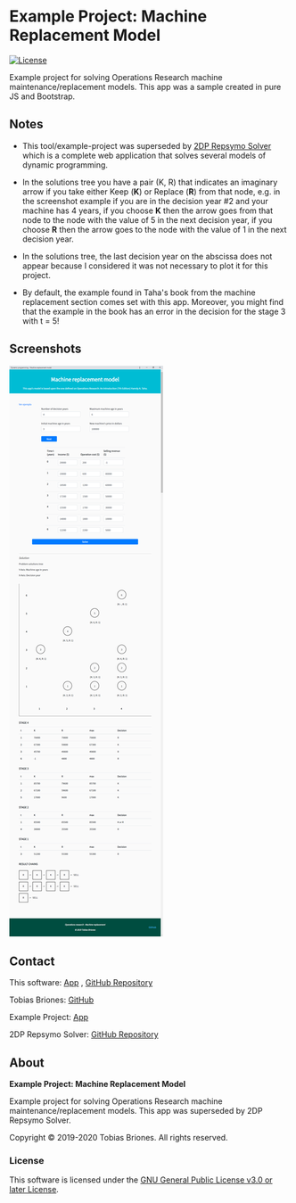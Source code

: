# Example Project: Machine Replacement Model

[![License](https://img.shields.io/github/license/TobiasBriones/example.math.or.model.web.machine_replacement)](https://github.com/TobiasBriones/example.math.or.model.web.machine_replacement/blob/master/LICENSE)

Example project for solving Operations Research machine maintenance/replacement models. This app was a sample created in pure JS and Bootstrap.

## Notes

- This tool/example-project was superseded by [2DP Repsymo Solver](https://github.com/TobiasBriones/2dp-repsymo-solver)
  which is a complete web application that solves several models of dynamic programming.
  
- In the solutions tree you have a pair (K, R) that indicates an imaginary arrow if you take either Keep (**K**) or 
  Replace (**R**) from that node, e.g. in the screenshot example if you are in the decision year #2 and your machine has 4 years, if you choose **K** then the arrow goes from that node to the node with the value of 5 in the next decision year, if you choose **R** then the arrow goes to the node with the value of 1 in the next decision year.

- In the solutions tree, the last decision year on the abscissa does not appear because I considered it was not necessary to plot it for this project.

- By default, the example found in Taha's book from the machine replacement section comes set with this app. Moreover, you might find that the example in the book has an error in the decision for the stage 3 with t = 5!

## Screenshots

[![Screenshot 1](https://raw.githubusercontent.com/TobiasBriones/images/master/example-projects/example.math.or.model.web.machine-replacement/screenshot-1.png)](https://github.com/TobiasBriones/images/tree/master/example-projects)

## Contact

This software: [App](https://tobiasbriones.github.io/example.math.or.model.web.machine-replacement/)
, [GitHub Repository](https://github.com/TobiasBriones/example.math.or.model.web.machine-replacement)

Tobias Briones: [GitHub](https://github.com/TobiasBriones)

Example Project: [App](https://tobiasbriones.github.io/example-project/)

2DP Repsymo Solver: [GitHub Repository](https://github.com/TobiasBriones/2dp-repsymo-solver)

## About

**Example Project: Machine Replacement Model**

Example project for solving Operations Research machine maintenance/replacement models. This app was superseded by 
2DP Repsymo Solver.

Copyright © 2019-2020 Tobias Briones. All rights reserved.

### License

This software is licensed under
the [GNU General Public License v3.0 or later License](https://github.com/TobiasBriones/example.math.or.model.web.machine-replacement/blob/master/LICENSE).
